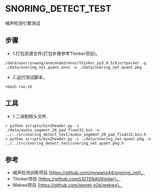 # SNORING_DETECT_TEST

喊声检测引擎测试

## 步骤

* 1.打包资源文件(打包步骤参考Thinker项目)。

```
/data/user/yswang/anaconda3/envs/thinker_py3.8.5/bin/tpacker -g ./data/snoring_net.quant.onnx -o ./data/snoring_net.quant.pkg
```

* 2.运行测试脚本。

```
>bash run.sh
```

## 工具

* 1.二进制转头文件.
```
> python scripts/bin2header.py -i ./data/audio_segment_20_pad_float32.bin -o ../../srcsnoring_detect_test/audio_segment_20_pad_float32.bin.h
> python scripts/bin2header.py -i ./data/snoring_net.quant.pkg -o ../../src/snoring_detect_test/snoring_net.quant.pkg.h
```

## 参考

* 喊声检测训练项目 [https://github.com/mywang44/snoring_net]。
* Thinker项目 [https://github.com/LISTENAI/thinker]。
* Wekws项目 [https://github.com/wenet-e2e/wekws]。